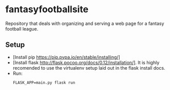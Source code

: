 # fantasyfootballsite
Repository that deals with organizing and serving a web page for a fantasy football league.

## Setup
 - [Install pip https://pip.pypa.io/en/stable/installing/]
 - [Install flask http://flask.pocoo.org/docs/0.12/installation/].  It is highly recomended to use the virtualenv setup laid out in the flask install docs.
 - Run:
    ```
    FLASK_APP=main.py flask run
    ```
